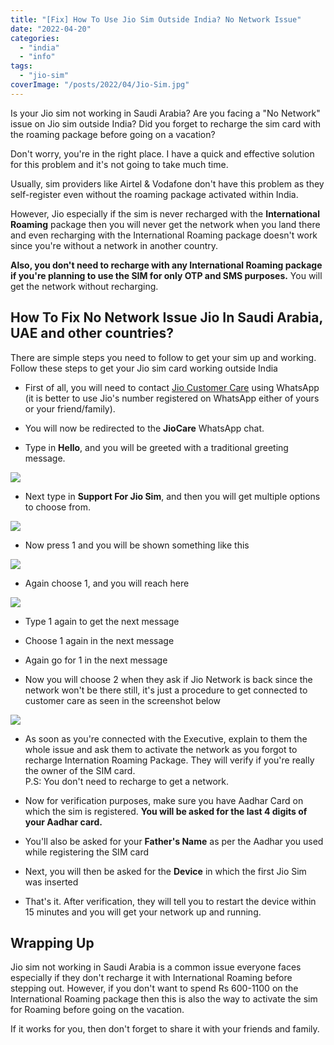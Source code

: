 ```yaml
---
title: "[Fix] How To Use Jio Sim Outside India? No Network Issue"
date: "2022-04-20"
categories: 
  - "india"
  - "info"
tags: 
  - "jio-sim"
coverImage: "/posts/2022/04/Jio-Sim.jpg"
---
```


Is your Jio sim not working in Saudi Arabia? Are you facing a "No Network" issue on Jio sim outside India? Did you forget to recharge the sim card with the roaming package before going on a vacation?

Don't worry, you're in the right place. I have a quick and effective solution for this problem and it's not going to take much time.

Usually, sim providers like Airtel & Vodafone don't have this problem as they self-register even without the roaming package activated within India.

However, Jio especially if the sim is never recharged with the **International Roaming** package then you will never get the network when you land there and even recharging with the International Roaming package doesn't work since you're without a network in another country.

**Also, you don't need to recharge with any International Roaming package if you're planning to use the SIM for only OTP and SMS purposes.** You will get the network without recharging.

## How To Fix No Network Issue Jio In Saudi Arabia, UAE and other countries?

There are simple steps you need to follow to get your sim up and working. Follow these steps to get your Jio sim card working outside India

- First of all, you will need to contact [Jio Customer Care](https://wa.me/917000770007) using WhatsApp (it is better to use Jio's number registered on WhatsApp either of yours or your friend/family).  
    
- You will now be redirected to the **JioCare** WhatsApp chat.  
    
- Type in **Hello**, and you will be greeted with a traditional greeting message.

![](/posts/2022/04/images/image-2.png)

- Next type in **Support For Jio Sim**, and then you will get multiple options to choose from.

![](/posts/2022/04/images/image-1.png)

- Now press 1 and you will be shown something like this

![](/posts/2022/04/images/image-3.png)

- Again choose 1, and you will reach here

![](/posts/2022/04/images/image-4.png)

- Type 1 again to get the next message  
    
- Choose 1 again in the next message  
    
- Again go for 1 in the next message  
    
- Now you will choose 2 when they ask if Jio Network is back since the network won't be there still, it's just a procedure to get connected to customer care as seen in the screenshot below

![](/posts/2022/04/images/image-5.png)

- As soon as you're connected with the Executive, explain to them the whole issue and ask them to activate the network as you forgot to recharge Internation Roaming Package. They will verify if you're really the owner of the SIM card.  
    P.S: You don't need to recharge to get a network.  
    
- Now for verification purposes, make sure you have Aadhar Card on which the sim is registered. **You will be asked for the last 4 digits of your Aadhar card.**  
    
- You'll also be asked for your **Father's Name** as per the Aadhar you used while registering the SIM card  
    
- Next, you will then be asked for the **Device** in which the first Jio Sim was inserted  
    
- That's it. After verification, they will tell you to restart the device within 15 minutes and you will get your network up and running.

## Wrapping Up

Jio sim not working in Saudi Arabia is a common issue everyone faces especially if they don't recharge it with International Roaming before stepping out. However, if you don't want to spend Rs 600-1100 on the International Roaming package then this is also the way to activate the sim for Roaming before going on the vacation.

If it works for you, then don't forget to share it with your friends and family.
